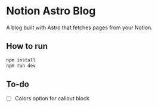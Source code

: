 # Notion Astro Blog

A blog built with Astro that fetches pages from your Notion.

## How to run

```bash
npm install
npm run dev
```

## To-do

- [ ] Colors option for callout block
